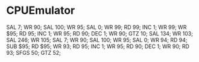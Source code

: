 # CPUEmulator
SAL 7;
WR 90;
SAL 100;
WR 95;
SAL 0;
WR 99;
RD 99;
INC 1;
WR 99;
WR $95;
RD 95;
INC 1;
WR 95;
RD 90;
DEC 1;
WR 90;
GTZ 10;
SAL 134;
WR 103;
SAL 246;
WR 105;
SAL 7;
WR 90;
SAL 100;
WR 95;
SAL 0;
WR 94;
RD 94;
SUB $95;
RD $95;
WR 93;
RD 95;
INC 1;
WR 95;
RD 90;
DEC 1;
WR 90;
RD 93;
SFGS 50;
GTZ 52;
